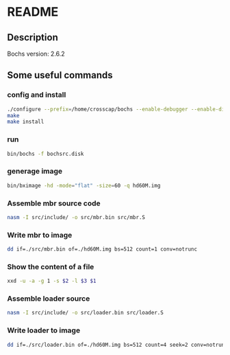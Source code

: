 # README

## Description

Bochs version: 2.6.2

## Some useful commands

### config and install

```sh
./configure --prefix=/home/crosscap/bochs --enable-debugger --enable-disasm --enable-iodebug --enable-x86-debugger --with-x --with-x11
make
make install
```

### run

```sh
bin/bochs -f bochsrc.disk
```

### generage image

```sh
bin/bximage -hd -mode="flat" -size=60 -q hd60M.img
```

### Assemble mbr source code

```sh
nasm -I src/include/ -o src/mbr.bin src/mbr.S
```

### Write mbr to image

```sh
dd if=./src/mbr.bin of=./hd60M.img bs=512 count=1 conv=notrunc
```

### Show the content of a file

```sh
xxd -u -a -g 1 -s $2 -l $3 $1
```

### Assemble loader source

```sh
nasm -I src/include/ -o src/loader.bin src/loader.S
```

### Write loader to image

```sh
dd if=./src/loader.bin of=./hd60M.img bs=512 count=4 seek=2 conv=notrunc
```

